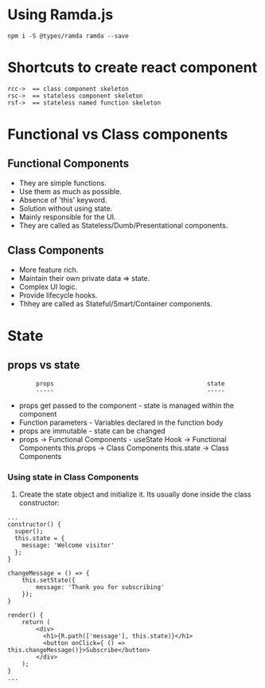 # Using Ramda.js
```
npm i -S @types/ramda ramda --save 
```

# Shortcuts to create react component
```
rcc->  == class component skeleton
rsc->  == stateless component skeleton
rsf->  == stateless named function skeleton
```

# Functional vs Class components
## Functional Components
- They are simple functions.
- Use them as much as possible.
- Absence of 'this' keyword.
- Solution without using state.
- Mainly responsible for the UI.
- They are called as  Stateless/Dumb/Presentational components.

## Class Components
- More feature rich.
- Maintain their own private data => state.
- Complex UI logic.
- Provide lifecycle hooks.
- Thhey are called as Stateful/Smart/Container components.

# State

## props vs state
            props                                           state
            -----                                           -----
- props get passed to the component        - state is managed within the component
- Function parameters                      - Variables declared in the function body
- props are immutable                      - state can be changed
- props -> Functional Components           - useState Hook -> Functional Components 
  this.props -> Class Components             this.state -> Class Components

### Using state in Class Components
1. Create the state object and initialize it. Its usually done inside the class constructor:
```
...
constructor() {
  super();
  this.state = {
    message: 'Welcome visitor'
  };
}

changeMessage = () => {
    this.setState({
        message: 'Thank you for subscribing'
    });
}

render() {
    return (
        <div>
          <h1>{R.path(['message'], this.state)}</h1> 
          <button onClick={ () => this.changeMessage()}>Subscribe</button>  
        </div>
    );
}
...
```